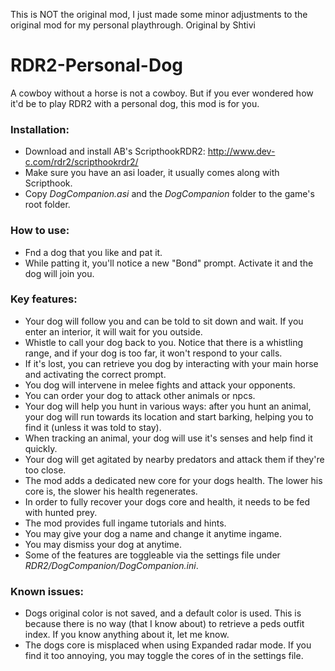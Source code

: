 This is NOT the original mod, I just made some minor adjustments to the original mod for my personal playthrough.
Original by Shtivi

# RDR2-Personal-Dog
A cowboy without a horse is not a cowboy. But if you ever wondered how it'd be to play RDR2 with a personal dog, this mod is for you.

### Installation:
- Download and install AB's ScripthookRDR2: http://www.dev-c.com/rdr2/scripthookrdr2/
- Make sure you have an asi loader, it usually comes along with Scripthook.
- Copy *DogCompanion.asi* and the *DogCompanion* folder to the game's root folder.

### How to use:
- Fnd a dog that you like and pat it.
- While patting it, you'll notice a new "Bond" prompt. Activate it and the dog will join you.

### Key features:
- Your dog will follow you and can be told to sit down and wait. If you enter an interior, it will wait for you outside. 
- Whistle to call your dog back to you. Notice that there is a whistling range, and if your dog is too far, it won't respond to your calls.
- If it's lost, you can retrieve you dog by interacting with your main horse and activating the correct prompt.
- You dog will intervene in melee fights and attack your opponents.
- You can order your dog to attack other animals or npcs.
- Your dog will help you hunt in various ways: after you hunt an animal, your dog will run towards its location and start barking, helping you to find it (unless it was told to stay).
- When tracking an animal, your dog will use it's senses and help find it quickly.
- Your dog will get agitated by nearby predators and attack them if they're too close.
- The mod adds a dedicated new core for your dogs health. The lower his core is, the slower his health regenerates.
- In order to fully recover your dogs core and health, it needs to be fed with hunted prey.
- The mod provides full ingame tutorials and hints.
- You may give your dog a name and change it anytime ingame.
- You may dismiss your dog at anytime.
- Some of the features are toggleable via the settings file under *RDR2/DogCompanion/DogCompanion.ini*.

### Known issues:
- Dogs original color is not saved, and a default color is used.  This is because there is no way (that I know about) to retrieve a peds outfit index. If you know anything about it, let me know.
- The dogs core is misplaced when using Expanded radar mode. If you find it too annoying, you may toggle the cores of in the settings file.

